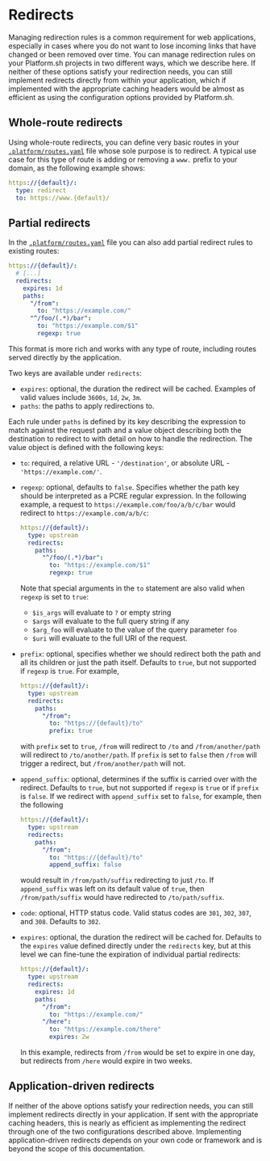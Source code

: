 # Redirects

Managing redirection rules is a common requirement for web applications, especially in cases where you do not want to lose incoming links that have changed or been removed over time. You can manage redirection rules on your Platform.sh projects in two different ways, which we describe here. If neither of these options satisfy your redirection needs, you can still implement redirects directly from within your application, which if implemented with the appropriate caching headers would be almost as efficient as using the configuration options provided by Platform.sh.

## Whole-route redirects

Using whole-route redirects, you can define very basic routes in your [`.platform/routes.yaml`](/configuration/routes.md) file whose sole purpose is to redirect. A typical use case for this type of route is adding or removing a `www.` prefix to your domain, as the following example shows:

```yaml
https://{default}/:
  type: redirect
  to: https://www.{default}/
```

## Partial redirects

In the [`.platform/routes.yaml`](/configuration/routes.md) file you can also add partial redirect rules to existing routes:

```yaml
https://{default}/:
  # [...]
  redirects:
    expires: 1d
    paths:
      "/from":
        to: "https://example.com/"
      "^/foo/(.*)/bar":
        to: "https://example.com/$1"
        regexp: true
```

This format is more rich and works with any type of route, including routes served directly by the application.

Two keys are available under `redirects`:

- `expires`: optional, the duration the redirect will be cached. Examples of valid values include `3600s`, `1d`, `2w`, `3m`.
- `paths`: the paths to apply redirections to.

Each rule under `paths` is defined by its key describing the expression to match against the request path and a value object describing both the destination to redirect to with detail on how to handle the redirection. The value object is defined with the following keys:

- `to`: required, a relative URL - `'/destination'`, or absolute URL - `'https://example.com/'`.
- `regexp`: optional, defaults to `false`. Specifies whether the path key should be interpreted as a PCRE regular expression. In the following example, a request to `https://example.com/foo/a/b/c/bar` would redirect to `https://example.com/a/b/c`:

  ```yaml
  https://{default}/:
    type: upstream
    redirects:
      paths:
        "^/foo/(.*)/bar":
          to: "https://example.com/$1"
          regexp: true
  ```

  Note that special arguments in the `to` statement are also valid when `regexp` is set to `true`:

  - `$is_args` will evaluate to `?` or empty string
  - `$args` will evaluate to the full query string if any
  - `$arg_foo` will evaluate to the value of the query parameter `foo`
  - `$uri` will evaluate to the full URI of the request.

- `prefix`: optional, specifies whether we should redirect both the path and all its children or just the path itself. Defaults to `true`, but not supported if `regexp` is `true`. For example,

  ```yaml
  https://{default}/:
    type: upstream
    redirects:
      paths:
        "/from":
          to: "https://{default}/to"
          prefix: true
  ```

  with `prefix` set to `true`, `/from` will redirect to `/to` and `/from/another/path` will redirect to `/to/another/path`.
  If `prefix` is set to `false` then `/from` will trigger a redirect, but `/from/another/path` will not.

- `append_suffix`: optional, determines if the suffix is carried over with the redirect. Defaults to `true`, but not supported if `regexp` is `true` or if `prefix` is `false`.
  If we redirect with `append_suffix` set to `false`, for example, then the following

  ```yaml
  https://{default}/:
    type: upstream
    redirects:
      paths:
        "/from":
          to: "https://{default}/to"
          append_suffix: false
  ```

  would result in `/from/path/suffix` redirecting to just `/to`. If `append_suffix` was left on its default value of `true`, then `/from/path/suffix` would have redirected to `/to/path/suffix`.

- `code`: optional, HTTP status code. Valid status codes are `301`, `302`, `307`, and `308`. Defaults to `302`.
- `expires`: optional, the duration the redirect will be cached for. Defaults to the `expires` value defined directly under the `redirects` key, but at this level we can fine-tune the expiration of individual partial redirects:

  ```yaml
  https://{default}/:
    type: upstream
    redirects:
      expires: 1d
      paths:
        "/from":
          to: "https://example.com/"
        "/here":
          to: "https://example.com/there"
          expires: 2w
  ```

  In this example, redirects from `/from` would be set to expire in one day, but redirects from `/here` would expire in two weeks.

## Application-driven redirects

If neither of the above options satisfy your redirection needs, you can still implement redirects directly in your application. If sent with the appropriate caching headers, this is nearly as efficient as implementing the redirect through one of the two configurations described above. Implementing application-driven redirects depends on your own code or framework and is beyond the scope of this documentation.
